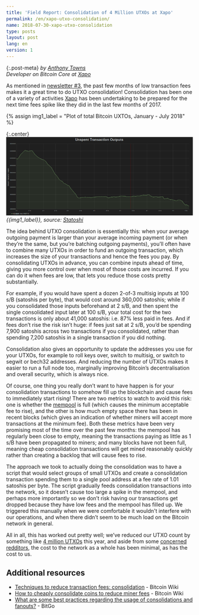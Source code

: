 ```yaml
---
title: 'Field Report: Consolidation of 4 Million UTXOs at Xapo'
permalink: /en/xapo-utxo-consolidation/
name: 2018-07-30-xapo-utxo-consolidation
type: posts
layout: post
lang: en
version: 1
---
```


{:.post-meta}
*by [Anthony Towns](https://twitter.com/ajtowns)<br>Developer on Bitcoin Core
at [Xapo][]*

As mentioned in [newsletter #3][newsletter 3], the past few months of low
transaction fees makes it a great time to do UTXO consolidation!
Consolidation has been one of a variety of activities [Xapo][Xapo] has been
undertaking to be prepared for the next time fees spike like they did in the
last few months of 2017.

{% assign img1_label = "Plot of total Bitcoin UXTOs, January - July 2018" %}

{:.center}
![{{img1_label}}](/img/posts/utxo-consolidation-2018.png)<br>
*{{img1_label}},
source: [Statoshi](https://statoshi.info/dashboard/db/unspent-transaction-output-set?panelId=6&fullscreen&from=1514759562608&to=1532039707168)*

[newsletter 3]: https://bitcoinops.org/en/newsletters/2018/07/10/#dashboard-items
[Xapo]: https://www.xapo.com/

The idea behind UTXO consolidation is essentially this: when your average
outgoing payment is larger than your average incoming payment (or when they’re
the same, but you’re batching outgoing payments), you’ll often have to combine
many UTXOs in order to fund an outgoing transaction, which increases the size
of your transactions and hence the fees you pay. By consolidating UTXOs in
advance, you can combine inputs ahead of time, giving you more
control over when most of those costs are incurred. If you can do it when
fees are low, that lets you reduce those costs pretty substantially.

For example, if you would have spent a dozen 2-of-3 multisig inputs at 100 s/B
(satoshis per byte), that would cost around 360,000 satoshis; while if you
consolidated those inputs beforehand at 2 s/B, and then spent the single
consolidated input later at 100 s/B, your total cost for the two transactions
is only about 41,000 satoshis: i.e. 87% less paid in fees. And if fees don’t
rise the risk isn’t huge: if fees just sat at 2 s/B, you’d be spending 7,900
satoshis across two transactions if you consolidated, rather than spending
7,200 satoshis in a single transaction if you did nothing.

Consolidation also gives an opportunity to update the addresses you use for
your UTXOs, for example to roll keys over, switch to multisig, or switch to
segwit or bech32 addresses. And reducing the number of UTXOs makes it easier to
run a full node too, marginally improving Bitcoin’s decentralisation and
overall security, which is always nice.

Of course, one thing you really don’t want to have happen is for your
consolidation transactions to somehow fill up the blockchain and cause fees to
immediately start rising! There are two metrics to watch to avoid this risk:
one is whether the [mempool][mempool] is full (which causes the minimum
acceptable fee to rise), and the other is how much empty space there has been
in recent blocks (which gives an indication of whether miners will accept more
transactions at the minimum fee). Both these metrics have been very promising
most of the time over the past few months: the mempool has regularly been close
to empty, meaning the transactions paying as little as 1 s/B have been
propagated to miners; and many blocks have not been full, meaning cheap
consolidation transactions will get mined reasonably quickly rather than
creating a backlog that will cause fees to rise.

[mempool]: https://statoshi.info/dashboard/db/memory-pool?panelId=1&fullscreen&from=1509458400000&to=1531813659334&theme=dark

The approach we took to actually doing the consolidation was to have a script
that would select groups of small UTXOs and create a consolidation transaction
spending them to a single pool address at a fee rate of 1.01 satoshis per byte.
The script gradually feeds consolidation transactions into the network, so it
doesn’t cause too large a spike in the mempool, and perhaps more importantly so
we don’t risk having our transactions get dropped because they have low fees
and the mempool has filled up. We triggered this manually when we were
comfortable it wouldn't interfere with our operations, and when there didn’t seem
to be much load on the Bitcoin network in general.

All in all, this has worked out pretty well; we’ve reduced our UTXO count by
something like [4 million UTXOs][4 million UTXOs] this year, and aside from
some [concerned][redditors1] [redditors][redditors2], the cost to the network
as a whole has been minimal, as has the cost to us.

[4 million UTXOs]: https://www.oxt.me/entity/Xapo
[redditors1]: https://www.reddit.com/r/BitcoinDiscussion/comments/8ocyc9/massive_consolidation_currently_underway/
[redditors2]: https://www.reddit.com/r/Bitcoin/comments/8p3y5b/does_xapo_spamming_the_blockchain/

## Additional resources

- [Techniques to reduce transaction fees: consolidation](https://en.bitcoin.it/wiki/Techniques_to_reduce_transaction_fees#Consolidation) - Bitcoin Wiki
- [How to cheaply consolidate coins to reduce miner fees](https://en.bitcoin.it/wiki/How_to_cheaply_consolidate_coins_to_reduce_miner_fees) - Bitcoin Wiki
- [What are some best practices regarding the usage of consolidations and fanouts?](https://bitgo.freshdesk.com/support/solutions/articles/27000044185-what-are-some-best-practices-regarding-the-usage-of-consolidations-and-fanouts-) - BitGo
